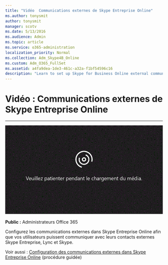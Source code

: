 ```yaml
---
title: "Vidéo  Communications externes de Skype Entreprise Online"
ms.author: tonysmit
author: tonysmit
manager: scotv
ms.date: 5/13/2016
ms.audience: Admin
ms.topic: article
ms.service: o365-administration
localization_priority: Normal
ms.collection: Adm_Skype4B_Online
ms.custom: Adm_O365_FullSet
ms.assetid: a4fa9dea-1de3-461c-a32a-f1bf54596c16
description: "Learn to set up Skype for Business Online external communications for your users can communicate with external Skype contacts. "
---
```


# Vidéo : Communications externes de Skype Entreprise Online

****

![Votre navigateur ne prend pas en charge la vidéo. Installez Microsoft Silverlight, Adobe Flash Player ou Internet Explorer 9.](../images/MSN_Video_Widget.gif)
  
 **Public :** Administrateurs Office 365
  
Configurez les communications externes dans Skype Entreprise Online afin que vos utilisateurs puissent communiquer avec leurs contacts externes Skype Entreprise, Lync et Skype.
  
Voir aussi : [Configuration des communications externes dans Skype Entreprise Online](https://support.microsoft.com/fr-fr/help/10041/set-up-lync-online-external-communications) (procédure guidée)
  

